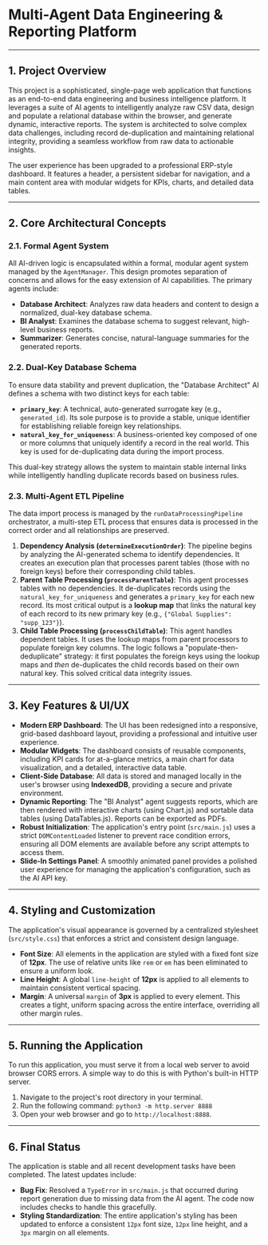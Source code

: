 # Multi-Agent Data Engineering & Reporting Platform

---

## 1. Project Overview

This project is a sophisticated, single-page web application that functions as an end-to-end data engineering and business intelligence platform. It leverages a suite of AI agents to intelligently analyze raw CSV data, design and populate a relational database within the browser, and generate dynamic, interactive reports. The system is architected to solve complex data challenges, including record de-duplication and maintaining relational integrity, providing a seamless workflow from raw data to actionable insights.

The user experience has been upgraded to a professional ERP-style dashboard. It features a header, a persistent sidebar for navigation, and a main content area with modular widgets for KPIs, charts, and detailed data tables.

---

## 2. Core Architectural Concepts

### 2.1. Formal Agent System

All AI-driven logic is encapsulated within a formal, modular agent system managed by the `AgentManager`. This design promotes separation of concerns and allows for the easy extension of AI capabilities. The primary agents include:

-   **Database Architect**: Analyzes raw data headers and content to design a normalized, dual-key database schema.
-   **BI Analyst**: Examines the database schema to suggest relevant, high-level business reports.
-   **Summarizer**: Generates concise, natural-language summaries for the generated reports.

### 2.2. Dual-Key Database Schema

To ensure data stability and prevent duplication, the "Database Architect" AI defines a schema with two distinct keys for each table:

-   **`primary_key`**: A technical, auto-generated surrogate key (e.g., `generated_id`). Its sole purpose is to provide a stable, unique identifier for establishing reliable foreign key relationships.
-   **`natural_key_for_uniqueness`**: A business-oriented key composed of one or more columns that uniquely identify a record in the real world. This key is used for de-duplicating data during the import process.

This dual-key strategy allows the system to maintain stable internal links while intelligently handling duplicate records based on business rules.

### 2.3. Multi-Agent ETL Pipeline

The data import process is managed by the `runDataProcessingPipeline` orchestrator, a multi-step ETL process that ensures data is processed in the correct order and all relationships are preserved.

1.  **Dependency Analysis (`determineExecutionOrder`)**: The pipeline begins by analyzing the AI-generated schema to identify dependencies. It creates an execution plan that processes parent tables (those with no foreign keys) before their corresponding child tables.
2.  **Parent Table Processing (`processParentTable`)**: This agent processes tables with no dependencies. It de-duplicates records using the `natural_key_for_uniqueness` and generates a `primary_key` for each new record. Its most critical output is a **lookup map** that links the natural key of each record to its new primary key (e.g., `{"Global Supplies": "supp_123"}`).
3.  **Child Table Processing (`processChildTable`)**: This agent handles dependent tables. It uses the lookup maps from parent processors to populate foreign key columns. The logic follows a "populate-then-deduplicate" strategy: it first populates the foreign keys using the lookup maps and *then* de-duplicates the child records based on their own natural key. This solved critical data integrity issues.

---

## 3. Key Features & UI/UX

-   **Modern ERP Dashboard**: The UI has been redesigned into a responsive, grid-based dashboard layout, providing a professional and intuitive user experience.
-   **Modular Widgets**: The dashboard consists of reusable components, including KPI cards for at-a-glance metrics, a main chart for data visualization, and a detailed, interactive data table.
-   **Client-Side Database**: All data is stored and managed locally in the user's browser using **IndexedDB**, providing a secure and private environment.
-   **Dynamic Reporting**: The "BI Analyst" agent suggests reports, which are then rendered with interactive charts (using Chart.js) and sortable data tables (using DataTables.js). Reports can be exported as PDFs.
-   **Robust Initialization**: The application's entry point (`src/main.js`) uses a strict `DOMContentLoaded` listener to prevent race condition errors, ensuring all DOM elements are available before any script attempts to access them.
-   **Slide-In Settings Panel**: A smoothly animated panel provides a polished user experience for managing the application's configuration, such as the AI API key.

---

## 4. Styling and Customization

The application's visual appearance is governed by a centralized stylesheet (`src/style.css`) that enforces a strict and consistent design language.

-   **Font Size**: All elements in the application are styled with a fixed font size of **12px**. The use of relative units like `rem` or `em` has been eliminated to ensure a uniform look.
-   **Line Height**: A global `line-height` of **12px** is applied to all elements to maintain consistent vertical spacing.
-   **Margin**: A universal `margin` of **3px** is applied to every element. This creates a tight, uniform spacing across the entire interface, overriding all other margin rules.

---

## 5. Running the Application

To run this application, you must serve it from a local web server to avoid browser CORS errors. A simple way to do this is with Python's built-in HTTP server.

1.  Navigate to the project's root directory in your terminal.
2.  Run the following command: `python3 -m http.server 8888`
3.  Open your web browser and go to `http://localhost:8888`.

---

## 6. Final Status

The application is stable and all recent development tasks have been completed. The latest updates include:
-   **Bug Fix**: Resolved a `TypeError` in `src/main.js` that occurred during report generation due to missing data from the AI agent. The code now includes checks to handle this gracefully.
-   **Styling Standardization**: The entire application's styling has been updated to enforce a consistent `12px` font size, `12px` line height, and a `3px` margin on all elements.
